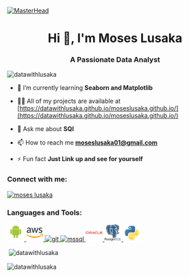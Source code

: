 [![MasterHead](https://cdn.dribbble.com/users/970957/screenshots/5504725/gif.gif)](https://datawithlusaka.io)
<h1 align="center">Hi 👋, I'm Moses Lusaka</h1>
<h3 align="center">A Passionate Data Analyst</h3>

<p align="left"> <img src="https://komarev.com/ghpvc/?username=datawithlusaka&label=Profile%20views&color=0e75b6&style=flat" alt="datawithlusaka" /> </p>

- 🌱 I’m currently learning **Seaborn and Matplotlib**

- 👨‍💻 All of my projects are available at [https://datawithlusaka.github.io/moseslusaka.github.io/](https://datawithlusaka.github.io/moseslusaka.github.io/)

- 💬 Ask me about **SQl**

- 📫 How to reach me **moseslusaka01@gmail.com**

- ⚡ Fun fact **Just Link up and see for yourself**

<h3 align="left">Connect with me:</h3>
<p align="left">
<a href="https://linkedin.com/in/moses lusaka" target="blank"><img align="center" src="https://raw.githubusercontent.com/rahuldkjain/github-profile-readme-generator/master/src/images/icons/Social/linked-in-alt.svg" alt="moses lusaka" height="30" width="40" /></a>
</p>

<h3 align="left">Languages and Tools:</h3>
<p align="left"> <a href="https://developer.android.com" target="_blank" rel="noreferrer"> <img src="https://raw.githubusercontent.com/devicons/devicon/master/icons/android/android-original-wordmark.svg" alt="android" width="40" height="40"/> </a> <a href="https://aws.amazon.com" target="_blank" rel="noreferrer"> <img src="https://raw.githubusercontent.com/devicons/devicon/master/icons/amazonwebservices/amazonwebservices-original-wordmark.svg" alt="aws" width="40" height="40"/> </a> <a href="https://git-scm.com/" target="_blank" rel="noreferrer"> <img src="https://www.vectorlogo.zone/logos/git-scm/git-scm-icon.svg" alt="git" width="40" height="40"/> </a> <a href="https://www.microsoft.com/en-us/sql-server" target="_blank" rel="noreferrer"> <img src="https://www.svgrepo.com/show/303229/microsoft-sql-server-logo.svg" alt="mssql" width="40" height="40"/> </a> <a href="https://www.oracle.com/" target="_blank" rel="noreferrer"> <img src="https://raw.githubusercontent.com/devicons/devicon/master/icons/oracle/oracle-original.svg" alt="oracle" width="40" height="40"/> </a> <a href="https://www.postgresql.org" target="_blank" rel="noreferrer"> <img src="https://raw.githubusercontent.com/devicons/devicon/master/icons/postgresql/postgresql-original-wordmark.svg" alt="postgresql" width="40" height="40"/> </a> <a href="https://www.python.org" target="_blank" rel="noreferrer"> <img src="https://raw.githubusercontent.com/devicons/devicon/master/icons/python/python-original.svg" alt="python" width="40" height="40"/> </a> </p>

<p>&nbsp;<img align="center" src="https://github-readme-stats.vercel.app/api?username=datawithlusaka&show_icons=true&locale=en" alt="datawithlusaka" /></p>

<p><img align="center" src="https://github-readme-streak-stats.herokuapp.com/?user=datawithlusaka&" alt="datawithlusaka" /></p>
